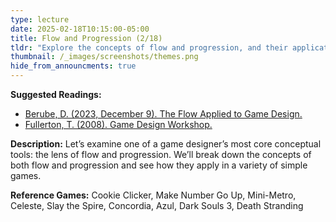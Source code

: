 ```yaml
---
type: lecture
date: 2025-02-18T10:15:00-05:00
title: Flow and Progression (2/18)
tldr: "Explore the concepts of flow and progression, and their application in game design."
thumbnail: /_images/screenshots/themes.png
hide_from_announcments: true
---
```

**Suggested Readings:**
- [Berube, D. (2023, December 9). The Flow Applied to Game Design.](https://www.gamedeveloper.com/design/the-flow-applied-to-game-design)
- [Fullerton, T. (2008). Game Design Workshop.](https://doi.org/10.1201/b13172)

**Description:**
Let’s examine one of a game designer’s most core conceptual tools: the lens of flow and progression. We’ll break down the concepts of both flow and progression and see how they apply in a variety of simple games.

**Reference Games:**
Cookie Clicker, Make Number Go Up, Mini-Metro, Celeste, Slay the Spire, Concordia, Azul, Dark Souls 3, Death Stranding
